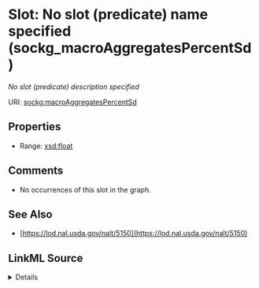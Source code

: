 

# Slot: No slot (predicate) name specified (sockg_macroAggregatesPercentSd)


_No slot (predicate) description specified_







URI: [sockg:macroAggregatesPercentSd](https://idir.uta.edu/sockg-ontology/docs/macroAggregatesPercentSd)



<!-- no inheritance hierarchy -->








## Properties

* Range: [xsd:float](http://www.w3.org/2001/XMLSchema#float)





## Comments

* No occurrences of this slot in the graph.

## See Also

* [https://lod.nal.usda.gov/nalt/5150](https://lod.nal.usda.gov/nalt/5150)



## LinkML Source

<details>

```yaml
name: sockg_macroAggregatesPercentSd
description: No slot (predicate) description specified
title: No slot (predicate) name specified
comments:
- No occurrences of this slot in the graph.
from_schema: soc-kg
see_also:
- https://lod.nal.usda.gov/nalt/5150
rank: 1000
domain: sockg_SoilPhysicalSample
slot_uri: sockg:macroAggregatesPercentSd
alias: sockg_macroAggregatesPercentSd
range: float

```
</details>